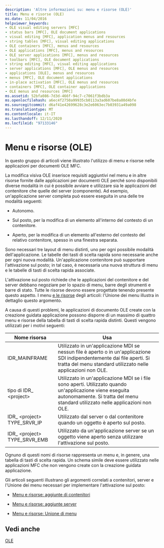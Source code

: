 ```yaml
---
description: 'Altre informazioni su: menu e risorse (OLE)'
title: Menu e risorse (OLE)
ms.date: 11/04/2016
helpviewer_keywords:
- OLE visual editing servers [MFC]
- status bars [MFC], OLE document applications
- visual editing [MFC], application menus and resources
- string tables [MFC], visual editing applications
- OLE containers [MFC], menus and resources
- OLE applications [MFC], menus and resources
- OLE server applications [MFC], menus and resources
- toolbars [MFC], OLE document applications
- string editing [MFC], visual editing applications
- server applications [MFC], OLE menus and resources
- applications [OLE], menus and resources
- menus [MFC], OLE document applications
- in-place activation [MFC], OLE menus and resources
- containers [MFC], OLE container applications
- OLE menus and resources [MFC]
ms.assetid: 52bfa086-7d3d-466f-94c7-c7061f3bdb3a
ms.openlocfilehash: a6ec4f2750a99935cb0113a3ad607be8a80d4bfe
ms.sourcegitcommit: d6af41e42699628c3e2e6063ec7b03931a49a098
ms.translationtype: MT
ms.contentlocale: it-IT
ms.lasthandoff: 12/11/2020
ms.locfileid: "97133146"
---
```

# <a name="menus-and-resources-ole"></a>Menu e risorse (OLE)

In questo gruppo di articoli viene illustrato l'utilizzo di menu e risorse nelle applicazioni per documenti OLE MFC.

La modifica visiva OLE inserisce requisiti aggiuntivi nel menu e in altre risorse fornite dalle applicazioni per documenti OLE perché sono disponibili diverse modalità in cui è possibile avviare e utilizzare sia le applicazioni del contenitore che quelle del server (componente). Ad esempio, un'applicazione server completa può essere eseguita in una delle tre modalità seguenti:

- Autonomo.

- Sul posto, per la modifica di un elemento all'interno del contesto di un contenitore.

- Aperto, per la modifica di un elemento all'esterno del contesto del relativo contenitore, spesso in una finestra separata.

Sono necessari tre layout di menu distinti, uno per ogni possibile modalità dell'applicazione. Le tabelle dei tasti di scelta rapida sono necessarie anche per ogni nuova modalità. Un'applicazione contenitore può supportare l'attivazione sul posto; in tal caso, è necessaria una nuova struttura di menu e le tabelle di tasti di scelta rapida associate.

L'attivazione sul posto richiede che le applicazioni del contenitore e del server debbano negoziare per lo spazio di menu, barre degli strumenti e barre di stato. Tutte le risorse devono essere progettate tenendo presente questo aspetto. I menu [e le risorse](menus-and-resources-menu-merging.md) degli articoli: l'Unione dei menu illustra in dettaglio questo argomento.

A causa di questi problemi, le applicazioni di documento OLE create con la creazione guidata applicazione possono disporre di un massimo di quattro menu e risorse della tabella di tasti di scelta rapida distinti. Questi vengono utilizzati per i motivi seguenti:

|Nome risorsa|Usa|
|-------------------|---------|
|IDR_MAINFRAME|Utilizzato in un'applicazione MDI se nessun file è aperto o in un'applicazione SDI indipendentemente dai file aperti. Si tratta del menu standard utilizzato nelle applicazioni non OLE.|
|tipo di IDR_ \<project>|Utilizzato in un'applicazione MDI se i file sono aperti. Utilizzato quando un'applicazione viene eseguita autonomamente. Si tratta del menu standard utilizzato nelle applicazioni non OLE.|
|IDR_ \<project> TYPE_SRVR_IP|Utilizzato dal server o dal contenitore quando un oggetto è aperto sul posto.|
|IDR_ \<project> TYPE_SRVR_EMB|Utilizzato da un'applicazione server se un oggetto viene aperto senza utilizzare l'attivazione sul posto.|

Ognuno di questi nomi di risorse rappresenta un menu e, in genere, una tabella di tasti di scelta rapida. Un schema simile deve essere utilizzato nelle applicazioni MFC che non vengono create con la creazione guidata applicazione.

Gli articoli seguenti illustrano gli argomenti correlati a contenitori, server e l'Unione dei menu necessari per implementare l'attivazione sul posto:

- [Menu e risorse: aggiunte di contenitori](menus-and-resources-container-additions.md)

- [Menu e risorse: aggiunte server](menus-and-resources-server-additions.md)

- [Menu e risorse: Unione di menu](menus-and-resources-menu-merging.md)

## <a name="see-also"></a>Vedi anche

[OLE](ole-in-mfc.md)
